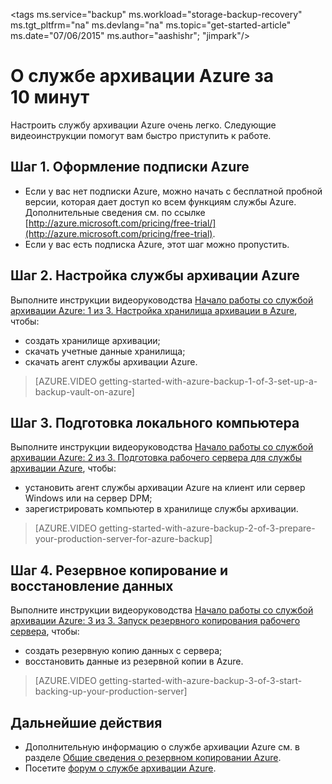 <properties
   pageTitle="Служба архивации Azure за 10 минут | Microsoft Azure"
   description="Начните работу со службой архивации Azure всего за 10 минут."
   services="backup"
   documentationCenter=""
   authors="Jim-Parker"
   manager="shreeshd"
   editor=""/>

<tags ms.service="backup" ms.workload="storage-backup-recovery" ms.tgt_pltfrm="na" ms.devlang="na" ms.topic="get-started-article" ms.date="07/06/2015" ms.author="aashishr"; "jimpark"/>

# О службе архивации Azure за 10 минут
Настроить службу архивации Azure очень легко. Следующие видеоинструкции помогут вам быстро приступить к работе.

## Шаг 1. Оформление подписки Azure
- Если у вас нет подписки Azure, можно начать с бесплатной пробной версии, которая дает доступ ко всем функциям службы Azure. Дополнительные сведения см. по ссылке [http://azure.microsoft.com/pricing/free-trial/](http://azure.microsoft.com/pricing/free-trial).
- Если у вас есть подписка Azure, этот шаг можно пропустить.

## Шаг 2. Настройка службы архивации Azure
Выполните инструкции видеоруководства [Начало работы со службой архивации Azure: 1 из 3. Настройка хранилища архивации в Azure](http://azure.microsoft.com/documentation/videos/getting-started-with-azure-backup-1-of-3-set-up-a-backup-vault-on-azure/), чтобы:

- создать хранилище архивации;
- скачать учетные данные хранилища;
- скачать агент службы архивации Azure.

> [AZURE.VIDEO getting-started-with-azure-backup-1-of-3-set-up-a-backup-vault-on-azure]

## Шаг 3. Подготовка локального компьютера
Выполните инструкции видеоруководства [Начало работы со службой архивации Azure: 2 из 3. Подготовка рабочего сервера для службы архивации Azure](http://azure.microsoft.com/documentation/videos/getting-started-with-azure-backup-2-of-3-prepare-your-production-server-for-azure-backup/), чтобы:

- установить агент службы архивации Azure на клиент или сервер Windows или на сервер DPM;
- зарегистрировать компьютер в хранилище службы архивации.

> [AZURE.VIDEO getting-started-with-azure-backup-2-of-3-prepare-your-production-server-for-azure-backup]

## Шаг 4. Резервное копирование и восстановление данных
Выполните инструкции видеоруководства [Начало работы со службой архивации Azure: 3 из 3. Запуск резервного копирования рабочего сервера](http://azure.microsoft.com/documentation/videos/getting-started-with-azure-backup-3-of-3-start-backing-up-your-production-server/), чтобы:

- создать резервную копию данных с сервера;
- восстановить данные из резервной копии в Azure.

> [AZURE.VIDEO getting-started-with-azure-backup-3-of-3-start-backing-up-your-production-server]

## Дальнейшие действия
- Дополнительную информацию о службе архивации Azure см. в разделе [Общие сведения о резервном копировании Azure](backup-introduction-to-azure-backup.md).
- Посетите [форум о службе архивации Azure](http://go.microsoft.com/fwlink/p/?LinkId=290933).

<!---HONumber=August15_HO6-->